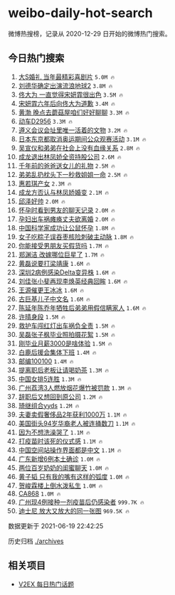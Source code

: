 # weibo-daily-hot-search

微博热搜榜，记录从 2020-12-29 日开始的微博热门搜索。

## 今日热门搜索

<!-- BEGIN -->

1. [大S婚礼 当年最精彩喜剧片](https://s.weibo.com/weibo?q=%E5%A4%A7S%E5%A9%9A%E7%A4%BC%20%E5%BD%93%E5%B9%B4%E6%9C%80%E7%B2%BE%E5%BD%A9%E5%96%9C%E5%89%A7%E7%89%87&Refer=top) `5.0M 🔥`
1. [刘德华确定出演流浪地球2](https://s.weibo.com/weibo?q=%23%E5%88%98%E5%BE%B7%E5%8D%8E%E7%A1%AE%E5%AE%9A%E5%87%BA%E6%BC%94%E6%B5%81%E6%B5%AA%E5%9C%B0%E7%90%832%23&Refer=top) `3.8M 🔥`
1. [佟大为 一直觉得宋妍霏很出色](https://s.weibo.com/weibo?q=%E4%BD%9F%E5%A4%A7%E4%B8%BA%20%E4%B8%80%E7%9B%B4%E8%A7%89%E5%BE%97%E5%AE%8B%E5%A6%8D%E9%9C%8F%E5%BE%88%E5%87%BA%E8%89%B2&Refer=top) `3.5M 🔥`
1. [宋妍霏六年后向佟大为道歉](https://s.weibo.com/weibo?q=%23%E5%AE%8B%E5%A6%8D%E9%9C%8F%E5%85%AD%E5%B9%B4%E5%90%8E%E5%90%91%E4%BD%9F%E5%A4%A7%E4%B8%BA%E9%81%93%E6%AD%89%23&Refer=top) `3.4M 🔥`
1. [黄渤 晚点去蘑菇屋咱们好好聊聊](https://s.weibo.com/weibo?q=%E9%BB%84%E6%B8%A4%20%E6%99%9A%E7%82%B9%E5%8E%BB%E8%98%91%E8%8F%87%E5%B1%8B%E5%92%B1%E4%BB%AC%E5%A5%BD%E5%A5%BD%E8%81%8A%E8%81%8A&Refer=top) `3.3M 🔥`
1. [动车D2956](https://s.weibo.com/weibo?q=%23%E5%8A%A8%E8%BD%A6D2956%23&Refer=top) `3.3M 🔥`
1. [遵义会议会址里唯一活着的文物](https://s.weibo.com/weibo?q=%23%E9%81%B5%E4%B9%89%E4%BC%9A%E8%AE%AE%E4%BC%9A%E5%9D%80%E9%87%8C%E5%94%AF%E4%B8%80%E6%B4%BB%E7%9D%80%E7%9A%84%E6%96%87%E7%89%A9%23&Refer=top) `3.2M 🔥`
1. [日本东京都取消奥运期间公众观赛活动](https://s.weibo.com/weibo?q=%23%E6%97%A5%E6%9C%AC%E4%B8%9C%E4%BA%AC%E9%83%BD%E5%8F%96%E6%B6%88%E5%A5%A5%E8%BF%90%E6%9C%9F%E9%97%B4%E5%85%AC%E4%BC%97%E8%A7%82%E8%B5%9B%E6%B4%BB%E5%8A%A8%23&Refer=top) `3.1M 🔥`
1. [吴宣仪和弟弟在社会上没有血缘关系](https://s.weibo.com/weibo?q=%23%E5%90%B4%E5%AE%A3%E4%BB%AA%E5%92%8C%E5%BC%9F%E5%BC%9F%E5%9C%A8%E7%A4%BE%E4%BC%9A%E4%B8%8A%E6%B2%A1%E6%9C%89%E8%A1%80%E7%BC%98%E5%85%B3%E7%B3%BB%23&Refer=top) `2.8M 🔥`
1. [成龙退出林凤娇全资持股公司](https://s.weibo.com/weibo?q=%23%E6%88%90%E9%BE%99%E9%80%80%E5%87%BA%E6%9E%97%E5%87%A4%E5%A8%87%E5%85%A8%E8%B5%84%E6%8C%81%E8%82%A1%E5%85%AC%E5%8F%B8%23&Refer=top) `2.6M 🔥`
1. [千年前的爸爸送女儿的礼物](https://s.weibo.com/weibo?q=%23%E5%8D%83%E5%B9%B4%E5%89%8D%E7%9A%84%E7%88%B8%E7%88%B8%E9%80%81%E5%A5%B3%E5%84%BF%E7%9A%84%E7%A4%BC%E7%89%A9%23&Refer=top) `2.5M 🔥`
1. [弟弟乱扔枕头下一秒救姐姐一命](https://s.weibo.com/weibo?q=%23%E5%BC%9F%E5%BC%9F%E4%B9%B1%E6%89%94%E6%9E%95%E5%A4%B4%E4%B8%8B%E4%B8%80%E7%A7%92%E6%95%91%E5%A7%90%E5%A7%90%E4%B8%80%E5%91%BD%23&Refer=top) `2.5M 🔥`
1. [惠若琪产女](https://s.weibo.com/weibo?q=%23%E6%83%A0%E8%8B%A5%E7%90%AA%E4%BA%A7%E5%A5%B3%23&Refer=top) `2.3M 🔥`
1. [成龙方否认与林凤娇婚变](https://s.weibo.com/weibo?q=%23%E6%88%90%E9%BE%99%E6%96%B9%E5%90%A6%E8%AE%A4%E4%B8%8E%E6%9E%97%E5%87%A4%E5%A8%87%E5%A9%9A%E5%8F%98%23&Refer=top) `2.1M 🔥`
1. [邱泽好帅](https://s.weibo.com/weibo?q=%23%E9%82%B1%E6%B3%BD%E5%A5%BD%E5%B8%85%23&Refer=top) `2.0M 🔥`
1. [怀孕时看到男友的聊天记录](https://s.weibo.com/weibo?q=%23%E6%80%80%E5%AD%95%E6%97%B6%E7%9C%8B%E5%88%B0%E7%94%B7%E5%8F%8B%E7%9A%84%E8%81%8A%E5%A4%A9%E8%AE%B0%E5%BD%95%23&Refer=top) `2.0M 🔥`
1. [孕妇出车祸瘫痪丈夫欲离婚](https://s.weibo.com/weibo?q=%23%E5%AD%95%E5%A6%87%E5%87%BA%E8%BD%A6%E7%A5%B8%E7%98%AB%E7%97%AA%E4%B8%88%E5%A4%AB%E6%AC%B2%E7%A6%BB%E5%A9%9A%23&Refer=top) `2.0M 🔥`
1. [中国科学家成功让公鼠怀孕](https://s.weibo.com/weibo?q=%23%E4%B8%AD%E5%9B%BD%E7%A7%91%E5%AD%A6%E5%AE%B6%E6%88%90%E5%8A%9F%E8%AE%A9%E5%85%AC%E9%BC%A0%E6%80%80%E5%AD%95%23&Refer=top) `1.8M 🔥`
1. [女子吃粽子误吞枣核险刺破主动脉](https://s.weibo.com/weibo?q=%23%E5%A5%B3%E5%AD%90%E5%90%83%E7%B2%BD%E5%AD%90%E8%AF%AF%E5%90%9E%E6%9E%A3%E6%A0%B8%E9%99%A9%E5%88%BA%E7%A0%B4%E4%B8%BB%E5%8A%A8%E8%84%89%23&Refer=top) `1.8M 🔥`
1. [你能接受男朋友买假货吗](https://s.weibo.com/weibo?q=%23%E4%BD%A0%E8%83%BD%E6%8E%A5%E5%8F%97%E7%94%B7%E6%9C%8B%E5%8F%8B%E4%B9%B0%E5%81%87%E8%B4%A7%E5%90%97%23&Refer=top) `1.7M 🔥`
1. [郑渊洁 改嫁哪位巨星了](https://s.weibo.com/weibo?q=%E9%83%91%E6%B8%8A%E6%B4%81%20%E6%94%B9%E5%AB%81%E5%93%AA%E4%BD%8D%E5%B7%A8%E6%98%9F%E4%BA%86&Refer=top) `1.7M 🔥`
1. [黄磊说要打梁靖康](https://s.weibo.com/weibo?q=%23%E9%BB%84%E7%A3%8A%E8%AF%B4%E8%A6%81%E6%89%93%E6%A2%81%E9%9D%96%E5%BA%B7%23&Refer=top) `1.6M 🔥`
1. [深圳2病例感染Delta变异株](https://s.weibo.com/weibo?q=%23%E6%B7%B1%E5%9C%B32%E7%97%85%E4%BE%8B%E6%84%9F%E6%9F%93Delta%E5%8F%98%E5%BC%82%E6%A0%AA%23&Refer=top) `1.6M 🔥`
1. [刘佳张小斐再现李焕英经典回眸](https://s.weibo.com/weibo?q=%23%E5%88%98%E4%BD%B3%E5%BC%A0%E5%B0%8F%E6%96%90%E5%86%8D%E7%8E%B0%E6%9D%8E%E7%84%95%E8%8B%B1%E7%BB%8F%E5%85%B8%E5%9B%9E%E7%9C%B8%23&Refer=top) `1.6M 🔥`
1. [王源催更王冰冰](https://s.weibo.com/weibo?q=%23%E7%8E%8B%E6%BA%90%E5%82%AC%E6%9B%B4%E7%8E%8B%E5%86%B0%E5%86%B0%23&Refer=top) `1.6M 🔥`
1. [古巨基儿子中文名](https://s.weibo.com/weibo?q=%23%E5%8F%A4%E5%B7%A8%E5%9F%BA%E5%84%BF%E5%AD%90%E4%B8%AD%E6%96%87%E5%90%8D%23&Refer=top) `1.6M 🔥`
1. [陈延年陈乔年牺牲后弟弟用假信瞒家人](https://s.weibo.com/weibo?q=%23%E9%99%88%E5%BB%B6%E5%B9%B4%E9%99%88%E4%B9%94%E5%B9%B4%E7%89%BA%E7%89%B2%E5%90%8E%E5%BC%9F%E5%BC%9F%E7%94%A8%E5%81%87%E4%BF%A1%E7%9E%92%E5%AE%B6%E4%BA%BA%23&Refer=top) `1.6M 🔥`
1. [许晴身段](https://s.weibo.com/weibo?q=%23%E8%AE%B8%E6%99%B4%E8%BA%AB%E6%AE%B5%23&Refer=top) `1.5M 🔥`
1. [救护车闯红灯出车祸负全责](https://s.weibo.com/weibo?q=%23%E6%95%91%E6%8A%A4%E8%BD%A6%E9%97%AF%E7%BA%A2%E7%81%AF%E5%87%BA%E8%BD%A6%E7%A5%B8%E8%B4%9F%E5%85%A8%E8%B4%A3%23&Refer=top) `1.5M 🔥`
1. [吴磊张子枫毕业照拍摄花絮](https://s.weibo.com/weibo?q=%23%E5%90%B4%E7%A3%8A%E5%BC%A0%E5%AD%90%E6%9E%AB%E6%AF%95%E4%B8%9A%E7%85%A7%E6%8B%8D%E6%91%84%E8%8A%B1%E7%B5%AE%23&Refer=top) `1.5M 🔥`
1. [刚毕业月薪3000是啥体验](https://s.weibo.com/weibo?q=%23%E5%88%9A%E6%AF%95%E4%B8%9A%E6%9C%88%E8%96%AA3000%E6%98%AF%E5%95%A5%E4%BD%93%E9%AA%8C%23&Refer=top) `1.5M 🔥`
1. [白鹿后援会集体下班](https://s.weibo.com/weibo?q=%23%E7%99%BD%E9%B9%BF%E5%90%8E%E6%8F%B4%E4%BC%9A%E9%9B%86%E4%BD%93%E4%B8%8B%E7%8F%AD%23&Refer=top) `1.4M 🔥`
1. [邮编100100](https://s.weibo.com/weibo?q=%23%E9%82%AE%E7%BC%96100100%23&Refer=top) `1.4M 🔥`
1. [提离职后老板让请喝奶茶](https://s.weibo.com/weibo?q=%23%E6%8F%90%E7%A6%BB%E8%81%8C%E5%90%8E%E8%80%81%E6%9D%BF%E8%AE%A9%E8%AF%B7%E5%96%9D%E5%A5%B6%E8%8C%B6%23&Refer=top) `1.3M 🔥`
1. [中国女排5连胜](https://s.weibo.com/weibo?q=%23%E4%B8%AD%E5%9B%BD%E5%A5%B3%E6%8E%925%E8%BF%9E%E8%83%9C%23&Refer=top) `1.3M 🔥`
1. [广州荔湾3人燃放烟花爆竹被罚款](https://s.weibo.com/weibo?q=%23%E5%B9%BF%E5%B7%9E%E8%8D%94%E6%B9%BE3%E4%BA%BA%E7%87%83%E6%94%BE%E7%83%9F%E8%8A%B1%E7%88%86%E7%AB%B9%E8%A2%AB%E7%BD%9A%E6%AC%BE%23&Refer=top) `1.3M 🔥`
1. [辞职后又想回到原公司](https://s.weibo.com/weibo?q=%23%E8%BE%9E%E8%81%8C%E5%90%8E%E5%8F%88%E6%83%B3%E5%9B%9E%E5%88%B0%E5%8E%9F%E5%85%AC%E5%8F%B8%23&Refer=top) `1.2M 🔥`
1. [琦继组合yyds](https://s.weibo.com/weibo?q=%23%E7%90%A6%E7%BB%A7%E7%BB%84%E5%90%88yyds%23&Refer=top) `1.2M 🔥`
1. [夫妻卖假奢侈品2年获利1000万](https://s.weibo.com/weibo?q=%23%E5%A4%AB%E5%A6%BB%E5%8D%96%E5%81%87%E5%A5%A2%E4%BE%88%E5%93%812%E5%B9%B4%E8%8E%B7%E5%88%A91000%E4%B8%87%23&Refer=top) `1.1M 🔥`
1. [美国街头94岁华裔老人被连捅数刀](https://s.weibo.com/weibo?q=%23%E7%BE%8E%E5%9B%BD%E8%A1%97%E5%A4%B494%E5%B2%81%E5%8D%8E%E8%A3%94%E8%80%81%E4%BA%BA%E8%A2%AB%E8%BF%9E%E6%8D%85%E6%95%B0%E5%88%80%23&Refer=top) `1.1M 🔥`
1. [因为不想洗澡哭了](https://s.weibo.com/weibo?q=%23%E5%9B%A0%E4%B8%BA%E4%B8%8D%E6%83%B3%E6%B4%97%E6%BE%A1%E5%93%AD%E4%BA%86%23&Refer=top) `1.1M 🔥`
1. [打疫苗时该死的仪式感](https://s.weibo.com/weibo?q=%23%E6%89%93%E7%96%AB%E8%8B%97%E6%97%B6%E8%AF%A5%E6%AD%BB%E7%9A%84%E4%BB%AA%E5%BC%8F%E6%84%9F%23&Refer=top) `1.1M 🔥`
1. [中国空间站操作界面都是中文](https://s.weibo.com/weibo?q=%23%E4%B8%AD%E5%9B%BD%E7%A9%BA%E9%97%B4%E7%AB%99%E6%93%8D%E4%BD%9C%E7%95%8C%E9%9D%A2%E9%83%BD%E6%98%AF%E4%B8%AD%E6%96%87%23&Refer=top) `1.1M 🔥`
1. [广东新增6例本土确诊](https://s.weibo.com/weibo?q=%23%E5%B9%BF%E4%B8%9C%E6%96%B0%E5%A2%9E6%E4%BE%8B%E6%9C%AC%E5%9C%9F%E7%A1%AE%E8%AF%8A%23&Refer=top) `1.0M 🔥`
1. [两位百岁奶奶的闺蜜聊天](https://s.weibo.com/weibo?q=%23%E4%B8%A4%E4%BD%8D%E7%99%BE%E5%B2%81%E5%A5%B6%E5%A5%B6%E7%9A%84%E9%97%BA%E8%9C%9C%E8%81%8A%E5%A4%A9%23&Refer=top) `1.0M 🔥`
1. [黄子韬 只有我的嘴有这样的弧度](https://s.weibo.com/weibo?q=%E9%BB%84%E5%AD%90%E9%9F%AC%20%E5%8F%AA%E6%9C%89%E6%88%91%E7%9A%84%E5%98%B4%E6%9C%89%E8%BF%99%E6%A0%B7%E7%9A%84%E5%BC%A7%E5%BA%A6&Refer=top) `1.0M 🔥`
1. [贺峻霖楼上倒水泼私生](https://s.weibo.com/weibo?q=%23%E8%B4%BA%E5%B3%BB%E9%9C%96%E6%A5%BC%E4%B8%8A%E5%80%92%E6%B0%B4%E6%B3%BC%E7%A7%81%E7%94%9F%23&Refer=top) `1.0M 🔥`
1. [CA868](https://s.weibo.com/weibo?q=CA868&Refer=top) `1.0M 🔥`
1. [广州现4例接种一剂疫苗后仍感染者](https://s.weibo.com/weibo?q=%23%E5%B9%BF%E5%B7%9E%E7%8E%B04%E4%BE%8B%E6%8E%A5%E7%A7%8D%E4%B8%80%E5%89%82%E7%96%AB%E8%8B%97%E5%90%8E%E4%BB%8D%E6%84%9F%E6%9F%93%E8%80%85%23&Refer=top) `999.7K 🔥`
1. [迪士尼 放大又放大的同一张图](https://s.weibo.com/weibo?q=%E8%BF%AA%E5%A3%AB%E5%B0%BC%20%E6%94%BE%E5%A4%A7%E5%8F%88%E6%94%BE%E5%A4%A7%E7%9A%84%E5%90%8C%E4%B8%80%E5%BC%A0%E5%9B%BE&Refer=top) `969.5K 🔥`

数据更新于 2021-06-19 22:42:25

<!-- END -->

历史归档 [./archives](./archives)

## 相关项目

- [V2EX 每日热门话题](https://github.com/boojack/v2ex-daily-hot-topic)
